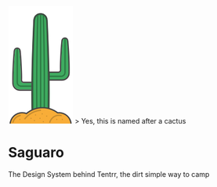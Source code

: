 ![alt text](https://github.com/ponchofreedo/project-saguaro/blob/master/extras/saguaro-logo.png "Tentrr Saguaro") > Yes, this is named after a cactus

# Saguaro
The Design System behind Tentrr, the dirt simple way to camp

